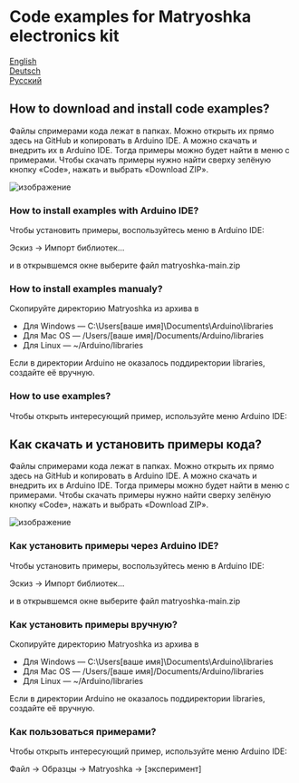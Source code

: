 # Code examples for Matryoshka electronics kit
[English](https://github.com/amperka/matryoshka#how-to-download-and-install-code-examples)  
[Deutsch](https://github.com/amperka/matryoshka#how-to-download-and-install-code-examples)  
[Русский](https://github.com/amperka/matryoshka#%D0%BA%D0%B0%D0%BA-%D1%81%D0%BA%D0%B0%D1%87%D0%B0%D1%82%D1%8C-%D0%B8-%D1%83%D1%81%D1%82%D0%B0%D0%BD%D0%BE%D0%B2%D0%B8%D1%82%D1%8C-%D0%BF%D1%80%D0%B8%D0%BC%D0%B5%D1%80%D1%8B-%D0%BA%D0%BE%D0%B4%D0%B0)  

## How to download and install code examples?
Файлы спримерами кода лежат в папках. Можно открыть их прямо здесь на GitHub и копировать в Arduino IDE. А можно скачать и внедрить их в Arduino IDE. Тогда примеры можно будет найти в меню с примерами. Чтобы скачать примеры нужно найти сверху зелёную кнопку «Code», нажать и выбрать «Download ZIP».

![изображение](https://user-images.githubusercontent.com/49651505/118540297-22dfd980-b759-11eb-8f73-641a151737d7.png)

### How to install examples with Arduino IDE?

Чтобы установить примеры, воспользуйтесь меню в Arduino IDE: 

Эскиз → Импорт библиотек...

и в открывшемся окне выберите файл matryoshka-main.zip


### How to install examples manualy?

Скопируйте директорию Matryoshka из архива в

* Для Windows — C:\Users\[ваше имя]\Documents\Arduino\libraries
* Для Mac OS  — /Users/[ваше имя]/Documents/Arduino/libraries
* Для Linux   — ~/Arduino/libraries

Если в директории Arduino не оказалось поддиректории libraries,
создайте её вручную.

### How to use examples? 

Чтобы открыть интересующий пример, используйте меню Arduino IDE:


## Как скачать и установить примеры кода?
Файлы спримерами кода лежат в папках. Можно открыть их прямо здесь на GitHub и копировать в Arduino IDE. А можно скачать и внедрить их в Arduino IDE. Тогда примеры можно будет найти в меню с примерами. Чтобы скачать примеры нужно найти сверху зелёную кнопку «Code», нажать и выбрать «Download ZIP».

![изображение](https://user-images.githubusercontent.com/49651505/118540297-22dfd980-b759-11eb-8f73-641a151737d7.png)

### Как установить примеры через Arduino IDE?

Чтобы установить примеры, воспользуйтесь меню в Arduino IDE: 

Эскиз → Импорт библиотек...

и в открывшемся окне выберите файл matryoshka-main.zip


### Как установить примеры вручную?

Скопируйте директорию Matryoshka из архива в

* Для Windows — C:\Users\[ваше имя]\Documents\Arduino\libraries
* Для Mac OS  — /Users/[ваше имя]/Documents/Arduino/libraries
* Для Linux   — ~/Arduino/libraries

Если в директории Arduino не оказалось поддиректории libraries,
создайте её вручную.

### Как пользоваться примерами? 

Чтобы открыть интересующий пример, используйте меню Arduino IDE:

Файл → Образцы → Matryoshka → [эксперимент]
